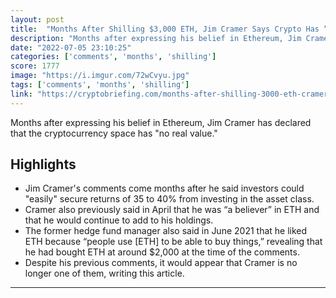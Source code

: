 ```yaml
---
layout: post
title:  "Months After Shilling $3,000 ETH, Jim Cramer Says Crypto Has “No Real Value”"
description: "Months after expressing his belief in Ethereum, Jim Cramer has declared that the cryptocurrency space has \"no real value.\""
date: "2022-07-05 23:10:25"
categories: ['comments', 'months', 'shilling']
score: 1777
image: "https://i.imgur.com/72wCvyu.jpg"
tags: ['comments', 'months', 'shilling']
link: "https://cryptobriefing.com/months-after-shilling-3000-eth-cramer-says-crypto-has-no-real-value/"
---
```


Months after expressing his belief in Ethereum, Jim Cramer has declared that the cryptocurrency space has \"no real value.\"

## Highlights

- Jim Cramer's comments come months after he said investors could "easily" secure returns of 35 to 40% from investing in the asset class.
- Cramer also previously said in April that he was “a believer” in ETH and that he would continue to add to his holdings.
- The former hedge fund manager also said in June 2021 that he liked ETH because “people use [ETH] to be able to buy things,” revealing that he had bought ETH at around $2,000 at the time of the comments.
- Despite his previous comments, it would appear that Cramer is no longer one of them, writing this article.

---
